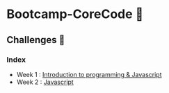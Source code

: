 # Bootcamp-CoreCode 🚀

## Challenges  🎯
### Index 
- Week 1 : [Introduction to programming & Javascript](week1/indexWeek1.md)
- Week 2 : [Javascript](week2/indexWeek2.md)